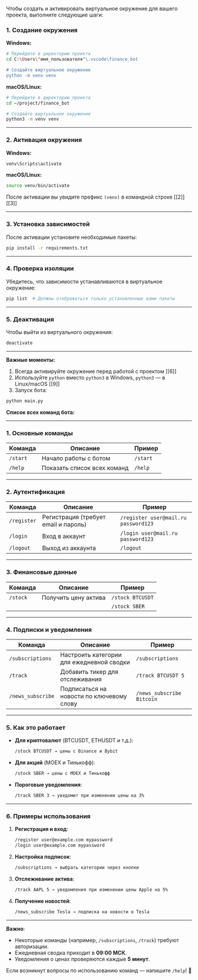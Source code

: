Чтобы создать и активировать виртуальное окружение для вашего проекта, выполните следующие шаги:

### 1. Создание окружения
**Windows:**
```bash
# Перейдите в директорию проекта
cd C:\Users\"имя_пользователя"\.vscode\finance_bot

# Создайте виртуальное окружение
python -m venv venv
```

**macOS/Linux:**
```bash
# Перейдите в директорию проекта
cd ~/project/finance_bot

# Создайте виртуальное окружение
python3 -m venv venv
```

---

### 2. Активация окружения
**Windows:**
```bash
venv\Scripts\activate
```

**macOS/Linux:**
```bash
source venv/bin/activate
```
После активации вы увидите префикс `(venv)` в командной строке [[2]][[3]]

---

### 3. Установка зависимостей
После активации установите необходимые пакеты:
```bash
pip install -r requirements.txt
```

---

### 4. Проверка изоляции
Убедитесь, что зависимости устанавливаются в виртуальное окружение:
```bash
pip list  # Должны отображаться только установленные вами пакеты
```

---

### 5. Деактивация
Чтобы выйти из виртуального окружения:
```bash
deactivate
```

---

**Важные моменты:**
1. Всегда активируйте окружение перед работой с проектом [[6]]
2. Используйте `python` вместо `python3` в Windows, `python3` — в Linux/macOS [[9]]
3. Запуск бота:
```bash
python main.py
```

**Список всех команд бота:**

---

### 1. **Основные команды**
| Команда       | Описание                                      | Пример                     |
|---------------|-----------------------------------------------|----------------------------|
| `/start`      | Начало работы с ботом                        | `/start`                   |
| `/help`       | Показать список всех команд                   | `/help`                    |

---

### 2. **Аутентификация**
| Команда       | Описание                                      | Пример                     |
|---------------|-----------------------------------------------|----------------------------|
| `/register`   | Регистрация (требует email и пароль)          | `/register user@mail.ru password123` |
| `/login`      | Вход в аккаунт                                | `/login user@mail.ru password123`    |
| `/logout`     | Выход из аккаунта                             | `/logout`                  |

---

### 3. **Финансовые данные**
| Команда       | Описание                                      | Пример                     |
|---------------|-----------------------------------------------|----------------------------|
| `/stock`      | Получить цену актива                          | `/stock BTCUSDT`           |
|               |                                               | `/stock SBER`              |

---

### 4. **Подписки и уведомления**
| Команда             | Описание                                      | Пример                     |
|---------------------|-----------------------------------------------|----------------------------|
| `/subscriptions`    | Настроить категории для ежедневной сводки     | `/subscriptions`           |
| `/track`            | Добавить тикер для отслеживания               | `/track BTCUSDT 5`         |
| `/news_subscribe`   | Подписаться на новости по ключевому слову     | `/news_subscribe Bitcoin`  |

---

### 5. **Как это работает**
- **Для криптовалют** (BTCUSDT, ETHUSDT и т.д.):
  ```bash
  /stock BTCUSDT → цены с Binance и Bybit
  ```
- **Для акций** (MOEX и Тинькофф):
  ```bash
  /stock SBER → цены с MOEX и Тинькофф
  ```
- **Пороговые уведомления**:
  ```bash
  /track SBER 3 → уведомит при изменении цены на 3%
  ```

---

### 6. **Примеры использования**
1. **Регистрация и вход**:
   ```bash
   /register user@example.com mypassword
   /login user@example.com mypassword
   ```

2. **Настройка подписок**:
   ```bash
   /subscriptions → выбрать категории через кнопки
   ```

3. **Отслеживание актива**:
   ```bash
   /track AAPL 5 → уведомления при изменении цены Apple на 5%
   ```

4. **Получение новостей**:
   ```bash
   /news_subscribe Tesla → подписка на новости о Tesla
   ```

---

**Важно**:
- Некоторые команды (например, `/subscriptions`, `/track`) требуют авторизации.
- Ежедневная сводка приходит в **09:00 МСК**.
- Уведомления о ценах проверяются каждые **5 минут**.

Если возникнут вопросы по использованию команд — напишите `/help`! 🚀
